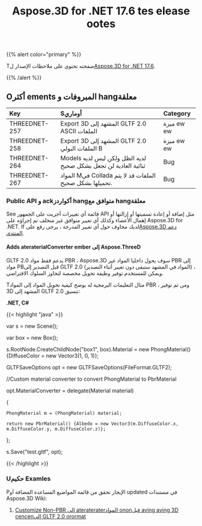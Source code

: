 ﻿---
title: Aspose.3D for .NET 17.6 tes elease ootes
type: docs
weight: 70
url: /ar/net/aspose-3d-for-net-17-6-release-notes/
---
{{% alert color="primary" %}} 

Tصفحته تحتوي على ملاحظات الإصدار ل[Aspose.3D for .NET 17.6](https://www.nuget.org/packages/Aspose.3D/17.6.0).

{{% /alert %}} 
## **Oأكثر ements المبروفات و hangمعلقة**

|**Key**|**Sأوماري**|**Category**|
|:- |:- |:- |
|THREEDNET-257|Export 3D المشهد إلى GLTF 2.0 ASCII الملفات|ميزة ew ew|
|THREEDNET-258|Export 3D المشهد إلى GLTF 2.0 الملفات البولي B|ميزة ew ew|
|THREEDNET-264|Models لديه الظل ولكن ليس لديه ثنائية العادية لن تجعل بشكل صحيح|Bug|
|THREEDNET-267|المواد Mفي Collada الملفات قد لا يتم تحميلها بشكل صحيح.|Bug|
### **Public API و ackأكواردز hangمتوافق مع hangمعلقة**
See قائمة أي تغييرات أجريت على الجمهور API مثل إضافة أو إعادة تسميتها أو إزالتها أو إهمال الأعضاء وكذلك أي تغيير متوافق غير متخلف تم إجراؤه على Aspose.3D for .NET. If لديك مخاوف حول أي تغيير المدرجة ، يرجى رفع على[Aspose.3D دعم المنتدى](https://forum.aspose.com/c/3d/18).
#### **Adds ateraterialConverter ember إلى Aspose.ThreeD**
GLTF 2.0 يدعم فقط مواد PBR ، Aspose.3D سوف يحول داخليا المواد غير PBR إلى مواد PBقبل التصدير إلى GLTF 2.0 (المواد في المشهد ستبقى دون تغيير أثناء التصدير) ، ويمكن للمستخدم توفير وظيفة تحويل مخصصة لتجاوز السلوك الافتراضي.

Tمثال التعليمات البرمجية له يوضح كيفية تحويل المواد إلى المواد PBR ، ومن ثم توفير 3D المشهد إلى GLTF 2.0 تنسيق:

**.NET, C#**

{{< highlight "java" >}}

 var s = new Scene();

var box = new Box();

s.RootNode.CreateChildNode("box1", box).Material = new PhongMaterial() {DiffuseColor = new Vector3(1, 0, 1)};

GLTFSaveOptions opt = new GLTFSaveOptions(FileFormat.GLTF2);

//Custom material converter to convert PhongMaterial to PbrMaterial

opt.MaterialConverter = delegate(Material material)

{

    PhongMaterial m = (PhongMaterial) material;

    return new PbrMaterial() {Albedo = new Vector3(m.DiffuseColor.x, m.DiffuseColor.y, m.DiffuseColor.z)};

};

s.Save("test.gltf", opt);

{{< /highlight >}}
### **Uحكيم Examles**
Pالإيجار تحقق من قائمة المواضيع المساعدة المضافة أو updated في مستندات Aspose.3D Wiki:

1. [Customize Non-PBR إلى aterateraterالمواد ononقبل aving aving 3D cencenإلى GLTF 2.0 orormat](/3d/ar/net/customize-non-pbr-to-pbr-materials-conversion-before-saving-3d-scenes-to-gltf-2-0-format/)

